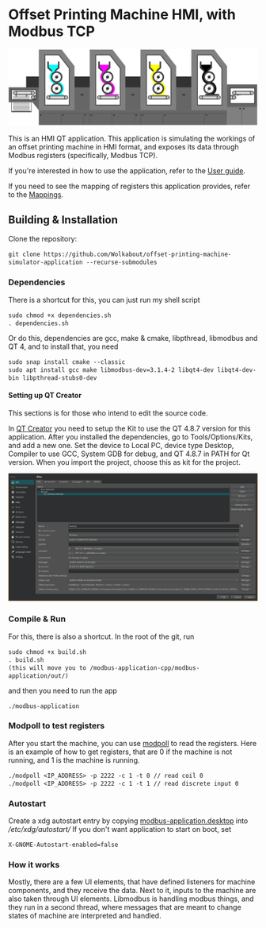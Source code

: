 # Offset Printing Machine HMI, with Modbus TCP

![](user-guide/img/Offset.svg)

This is an HMI QT application. This application is simulating the workings of an offset printing machine in HMI format,
and exposes its data through Modbus registers (specifically, Modbus TCP).

If you're interested in how to use the application, 
refer to the [User guide](user-guide/USERGUIDE.md).

If you need to see the mapping of registers this application provides,
refer to the [Mappings](MAPPINGS.md). 

## Building & Installation

Clone the repository:
```
git clone https://github.com/Wolkabout/offset-printing-machine-simulator-application --recurse-submodules
```

### Dependencies
There is a shortcut for this, you can just run my shell script
```
sudo chmod +x dependencies.sh
. dependencies.sh
```

Or do this,
dependencies are gcc, make & cmake, libpthread, libmodbus and QT 4, and to install that, you need
```
sudo snap install cmake --classic
sudo apt install gcc make libmodbus-dev=3.1.4-2 libqt4-dev libqt4-dev-bin libpthread-stubs0-dev
```

#### Setting up QT Creator
This sections is for those who intend to edit the source code.

In [QT Creator](https://www.qt.io/download-qt-installer?hsCtaTracking=99d9dd4f-5681-48d2-b096-470725510d34%7C074ddad0-fdef-4e53-8aa8-5e8a876d6ab4) 
you need to setup the Kit to use the QT 4.8.7 version for this application.
After you installed the dependencies, go to Tools/Options/Kits, and add a new one. Set the device 
to Local PC, device type Desktop, Compiler to use GCC, System GDB for debug, and QT 4.8.7 in PATH for Qt version.
When you import the project, choose this as kit for the project.

![](user-guide/img/kit.png)

### Compile & Run

For this, there is also a shortcut. In the root of the git, run
```
sudo chmod +x build.sh
. build.sh
(this will move you to /modbus-application-cpp/modbus-application/out/)
```

and then you need to run the app
```
./modbus-application
```

### Modpoll to test registers

After you start the machine, you can use [modpoll](https://www.modbusdriver.com/modpoll.html) to read the registers.
Here is an example of how to get registers, that are 0 if the machine is not running, and 1 is the machine is running. 

```
./modpoll <IP_ADDRESS> -p 2222 -c 1 -t 0 // read coil 0
./modpoll <IP_ADDRESS> -p 2222 -c 1 -t 1 // read discrete input 0
```

### Autostart

Create a xdg autostart entry by copying [modbus-application.desktop](modbus-application.desktop) into */etc/xdg/autostart/*
If you don't want application to start on boot, set
```
X-GNOME-Autostart-enabled=false
```

### How it works

Mostly, there are a few UI elements, that have defined listeners for machine components,
and they receive the data. Next to it, inputs to the machine are also taken through UI 
elements. Libmodbus is handling modbus things, and they run in a second thread,
where messages that are meant to change states of machine are interpreted and handled.

